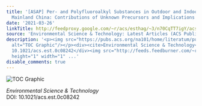 ```yaml
---
title: '[ASAP] Per- and Polyfluoroalkyl Substances in Outdoor and Indoor Dust from
  Mainland China: Contributions of Unknown Precursors and Implications for Human Exposure'
date: '2021-03-26'
linkTitle: http://feedproxy.google.com/~r/acs/esthag/~3/n70CqTT7igY/acs.est.0c08242
source: 'Environmental Science & Technology: Latest Articles (ACS Publications)'
description: '<p><img src="https://pubs.acs.org/na101/home/literatum/publisher/achs/journals/content/esthag/0/esthag.ahead-of-print/acs.est.0c08242/20210326/images/medium/es0c08242_0005.gif"
  alt="TOC Graphic"/></p><div><cite>Environmental Science & Technology</cite></div><div>DOI:
  10.1021/acs.est.0c08242</div><img src="http://feeds.feedburner.com/~r/acs/esthag/~4/n70CqTT7igY"
  height="1" width="1" ...'
disable_comments: true
---
```

<p><img src="https://pubs.acs.org/na101/home/literatum/publisher/achs/journals/content/esthag/0/esthag.ahead-of-print/acs.est.0c08242/20210326/images/medium/es0c08242_0005.gif" alt="TOC Graphic"/></p><div><cite>Environmental Science & Technology</cite></div><div>DOI: 10.1021/acs.est.0c08242</div><img src="http://feeds.feedburner.com/~r/acs/esthag/~4/n70CqTT7igY" height="1" width="1" ...